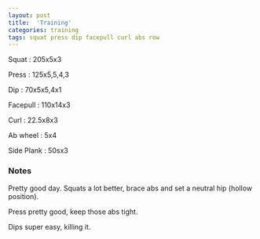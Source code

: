 ```yaml
---
layout: post
title:  'Training'
categories: training
tags: squat press dip facepull curl abs row
---
```


Squat       :   205x5x3

Press       :   125x5,5,4,3

Dip         :   70x5x5,4x1

Facepull    :   110x14x3

Curl        :   22.5x8x3

Ab wheel    :   5x4

Side Plank  :   50sx3

### Notes

Pretty good day. Squats a lot better, brace abs and set a neutral hip (hollow position).

Press pretty good, keep those abs tight.

Dips super easy, killing it.
